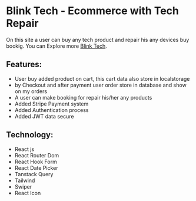 # Blink Tech - Ecommerce with Tech Repair

On this site a user can buy any tech product and repair his any devices buy bookig. You can Explore more [Blink Tech](https://blink-tech.web.app/).

## Features:

- User buy added product on cart, this cart data also store in localstorage
- by Checkout and after payment user order store in database and show on my orders
- A user can make booking for repair his/her any products
- Added Stripe Payment system
- Added Authentication process
- Added JWT data secure

## Technology:

- React js
- React Router Dom
- React Hook Form
- React Date Picker
- Tanstack Query
- Tailwind
- Swiper
- React Icon
